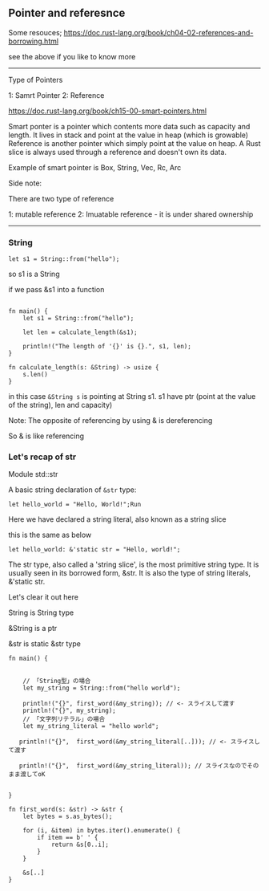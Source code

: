 ## Pointer and referesnce


Some resouces;
https://doc.rust-lang.org/book/ch04-02-references-and-borrowing.html


see the above if you like to know more


-----

Type of Pointers

1: Samrt Pointer
2: Reference

https://doc.rust-lang.org/book/ch15-00-smart-pointers.html

Smart ponter is a pointer which contents more data such as capacity and length.
It lives in stack and point at the value in heap (which is growable)
Reference is another pointer which simply point at the value on heap.
A Rust slice is always used through a reference and doesn't own its data.

Example of smart pointer is Box, String, Vec, Rc, Arc


Side note:

There are two type of reference 

1: mutable reference
2: Imuatable reference - it is under shared ownership

-----

### String

```
let s1 = String::from("hello");
```

so s1 is a String

if we pass &s1 into a function

```

fn main() {
    let s1 = String::from("hello");

    let len = calculate_length(&s1);

    println!("The length of '{}' is {}.", s1, len);
}

fn calculate_length(s: &String) -> usize {
    s.len()
}
```

in this case 
`&String s` is pointing at String s1. s1 have ptr (point at the value of the string), len and capacity)

Note: The opposite of referencing by using & is dereferencing

So & is like referencing

### Let's recap of str

Module std::str


A basic string declaration of `&str` type:

```
let hello_world = "Hello, World!";Run
```

Here we have declared a string literal, also known as a string slice

this is the same as below

```
let hello_world: &'static str = "Hello, world!";
```

The str type, also called a 'string slice', 
is the most primitive string type. 
It is usually seen in its borrowed form, &str. 
It is also the type of string literals, &'static str.




Let's clear it out here

String is String type

&String is a ptr

&str is static &str type 

```
fn main() {


    // 「String型」の場合
    let my_string = String::from("hello world");

    println!("{}", first_word(&my_string)); // <- スライスして渡す
    println!("{}", my_string); 
    // 「文字列リテラル」の場合
    let my_string_literal = "hello world";

   println!("{}",  first_word(&my_string_literal[..])); // <- スライスして渡す

   println!("{}",  first_word(&my_string_literal)); // スライスなのでそのまま渡してoK

  
}

fn first_word(s: &str) -> &str {
    let bytes = s.as_bytes();

    for (i, &item) in bytes.iter().enumerate() {
        if item == b' ' {
            return &s[0..i];
        }
    }

    &s[..]
}
```




